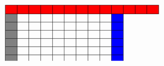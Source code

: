 <style>
  div{
  overflow:auto;
  width:100%;
  height:200px;
}
td,
th {
  border: 1px solid #000;
  width: 100px;
}
th {background-color:red;}

table {
  table-layout: fixed;
  width:100%;
}
td:first-child, th:first-child {
  position:sticky;
  left:0;
  z-index:1;
  background-color:grey;
}
td:last-child, th:last-child {
  position:sticky;
  right:0;
  z-index:1;
  background-color:blue;
}
thead tr th {
  position:sticky;
  top:0;
}
th:first-child, th:last-child {z-index:2;background-color:red;}
</style>
<div>
  <table>
    <thead>
      <tr>
        <th>&nbsp;&nbsp;&nbsp;</th>
        <th>&nbsp;&nbsp;&nbsp;</th>
        <th>&nbsp;&nbsp;&nbsp;</th>
        <th>&nbsp;&nbsp;&nbsp;</th>
        <th>&nbsp;&nbsp;&nbsp;</th>
        <th>&nbsp;&nbsp;&nbsp;</th>
        <th>&nbsp;&nbsp;&nbsp;</th>
        <th>&nbsp;&nbsp;&nbsp;</th>
        <th>&nbsp;&nbsp;&nbsp;</th>
        <th>&nbsp;&nbsp;&nbsp;</th>
        <th>&nbsp;&nbsp;&nbsp;</th>
        <th>&nbsp;&nbsp;&nbsp;</th>
        <th>&nbsp;&nbsp;&nbsp;</th>
      </tr>
    </thead>
    <tbody>
      <tr>
        <td>&nbsp;&nbsp;&nbsp;</td>
        <td>&nbsp;&nbsp;&nbsp;</td>
        <td>&nbsp;&nbsp;&nbsp;</td>
        <td>&nbsp;&nbsp;&nbsp;</td>
        <td>&nbsp;&nbsp;&nbsp;</td>
        <td>&nbsp;&nbsp;&nbsp;</td>
        <td>&nbsp;&nbsp;&nbsp;</td>
        <td>&nbsp;&nbsp;&nbsp;</td>
        <td>&nbsp;&nbsp;&nbsp;</td>
        <td>&nbsp;&nbsp;&nbsp;</td>
      </tr>
      <tr>
        <td>&nbsp;&nbsp;&nbsp;</td>
        <td>&nbsp;&nbsp;&nbsp;</td>
        <td>&nbsp;&nbsp;&nbsp;</td>
        <td>&nbsp;&nbsp;&nbsp;</td>
        <td>&nbsp;&nbsp;&nbsp;</td>
        <td>&nbsp;&nbsp;&nbsp;</td>
        <td>&nbsp;&nbsp;&nbsp;</td>
        <td>&nbsp;&nbsp;&nbsp;</td>
        <td>&nbsp;&nbsp;&nbsp;</td>
        <td>&nbsp;&nbsp;&nbsp;</td>
      </tr>
      <tr>
        <td>&nbsp;&nbsp;&nbsp;</td>
        <td>&nbsp;&nbsp;&nbsp;</td>
        <td>&nbsp;&nbsp;&nbsp;</td>
        <td>&nbsp;&nbsp;&nbsp;</td>
        <td>&nbsp;&nbsp;&nbsp;</td>
        <td>&nbsp;&nbsp;&nbsp;</td>
        <td>&nbsp;&nbsp;&nbsp;</td>
        <td>&nbsp;&nbsp;&nbsp;</td>
        <td>&nbsp;&nbsp;&nbsp;</td>
        <td>&nbsp;&nbsp;&nbsp;</td>
      </tr>
      <tr>
        <td>&nbsp;&nbsp;&nbsp;</td>
        <td>&nbsp;&nbsp;&nbsp;</td>
        <td>&nbsp;&nbsp;&nbsp;</td>
        <td>&nbsp;&nbsp;&nbsp;</td>
        <td>&nbsp;&nbsp;&nbsp;</td>
        <td>&nbsp;&nbsp;&nbsp;</td>
        <td>&nbsp;&nbsp;&nbsp;</td>
        <td>&nbsp;&nbsp;&nbsp;</td>
        <td>&nbsp;&nbsp;&nbsp;</td>
        <td>&nbsp;&nbsp;&nbsp;</td>
      </tr>
      <tr>
        <td>&nbsp;&nbsp;&nbsp;</td>
        <td>&nbsp;&nbsp;&nbsp;</td>
        <td>&nbsp;&nbsp;&nbsp;</td>
        <td>&nbsp;&nbsp;&nbsp;</td>
        <td>&nbsp;&nbsp;&nbsp;</td>
        <td>&nbsp;&nbsp;&nbsp;</td>
        <td>&nbsp;&nbsp;&nbsp;</td>
        <td>&nbsp;&nbsp;&nbsp;</td>
        <td>&nbsp;&nbsp;&nbsp;</td>
        <td>&nbsp;&nbsp;&nbsp;</td>
      </tr>
      <tr>
        <td>&nbsp;&nbsp;&nbsp;</td>
        <td>&nbsp;&nbsp;&nbsp;</td>
        <td>&nbsp;&nbsp;&nbsp;</td>
        <td>&nbsp;&nbsp;&nbsp;</td>
        <td>&nbsp;&nbsp;&nbsp;</td>
        <td>&nbsp;&nbsp;&nbsp;</td>
        <td>&nbsp;&nbsp;&nbsp;</td>
        <td>&nbsp;&nbsp;&nbsp;</td>
        <td>&nbsp;&nbsp;&nbsp;</td>
        <td>&nbsp;&nbsp;&nbsp;</td>
      </tr>
      <tr>
        <td>&nbsp;&nbsp;&nbsp;</td>
        <td>&nbsp;&nbsp;&nbsp;</td>
        <td>&nbsp;&nbsp;&nbsp;</td>
        <td>&nbsp;&nbsp;&nbsp;</td>
        <td>&nbsp;&nbsp;&nbsp;</td>
        <td>&nbsp;&nbsp;&nbsp;</td>
        <td>&nbsp;&nbsp;&nbsp;</td>
        <td>&nbsp;&nbsp;&nbsp;</td>
        <td>&nbsp;&nbsp;&nbsp;</td>
        <td>&nbsp;&nbsp;&nbsp;</td>
      </tr>
      <tr>
        <td>&nbsp;&nbsp;&nbsp;</td>
        <td>&nbsp;&nbsp;&nbsp;</td>
        <td>&nbsp;&nbsp;&nbsp;</td>
        <td>&nbsp;&nbsp;&nbsp;</td>
        <td>&nbsp;&nbsp;&nbsp;</td>
        <td>&nbsp;&nbsp;&nbsp;</td>
        <td>&nbsp;&nbsp;&nbsp;</td>
        <td>&nbsp;&nbsp;&nbsp;</td>
        <td>&nbsp;&nbsp;&nbsp;</td>
        <td>&nbsp;&nbsp;&nbsp;</td>
      </tr>
      <tr>
        <td>&nbsp;&nbsp;&nbsp;</td>
        <td>&nbsp;&nbsp;&nbsp;</td>
        <td>&nbsp;&nbsp;&nbsp;</td>
        <td>&nbsp;&nbsp;&nbsp;</td>
        <td>&nbsp;&nbsp;&nbsp;</td>
        <td>&nbsp;&nbsp;&nbsp;</td>
        <td>&nbsp;&nbsp;&nbsp;</td>
        <td>&nbsp;&nbsp;&nbsp;</td>
        <td>&nbsp;&nbsp;&nbsp;</td>
        <td>&nbsp;&nbsp;&nbsp;</td>
      </tr>
      <tr>
        <td>&nbsp;&nbsp;&nbsp;</td>
        <td>&nbsp;&nbsp;&nbsp;</td>
        <td>&nbsp;&nbsp;&nbsp;</td>
        <td>&nbsp;&nbsp;&nbsp;</td>
        <td>&nbsp;&nbsp;&nbsp;</td>
        <td>&nbsp;&nbsp;&nbsp;</td>
        <td>&nbsp;&nbsp;&nbsp;</td>
        <td>&nbsp;&nbsp;&nbsp;</td>
        <td>&nbsp;&nbsp;&nbsp;</td>
        <td>&nbsp;&nbsp;&nbsp;</td>
      </tr>
      <tr>
        <td>&nbsp;&nbsp;&nbsp;</td>
        <td>&nbsp;&nbsp;&nbsp;</td>
        <td>&nbsp;&nbsp;&nbsp;</td>
        <td>&nbsp;&nbsp;&nbsp;</td>
        <td>&nbsp;&nbsp;&nbsp;</td>
        <td>&nbsp;&nbsp;&nbsp;</td>
        <td>&nbsp;&nbsp;&nbsp;</td>
        <td>&nbsp;&nbsp;&nbsp;</td>
        <td>&nbsp;&nbsp;&nbsp;</td>
        <td>&nbsp;&nbsp;&nbsp;</td>
      </tr>
      <tr>
        <td>&nbsp;&nbsp;&nbsp;</td>
        <td>&nbsp;&nbsp;&nbsp;</td>
        <td>&nbsp;&nbsp;&nbsp;</td>
        <td>&nbsp;&nbsp;&nbsp;</td>
        <td>&nbsp;&nbsp;&nbsp;</td>
        <td>&nbsp;&nbsp;&nbsp;</td>
        <td>&nbsp;&nbsp;&nbsp;</td>
        <td>&nbsp;&nbsp;&nbsp;</td>
        <td>&nbsp;&nbsp;&nbsp;</td>
        <td>&nbsp;&nbsp;&nbsp;</td>
      </tr>
      <tr>
        <td>&nbsp;&nbsp;&nbsp;</td>
        <td>&nbsp;&nbsp;&nbsp;</td>
        <td>&nbsp;&nbsp;&nbsp;</td>
        <td>&nbsp;&nbsp;&nbsp;</td>
        <td>&nbsp;&nbsp;&nbsp;</td>
        <td>&nbsp;&nbsp;&nbsp;</td>
        <td>&nbsp;&nbsp;&nbsp;</td>
        <td>&nbsp;&nbsp;&nbsp;</td>
        <td>&nbsp;&nbsp;&nbsp;</td>
        <td>&nbsp;&nbsp;&nbsp;</td>
      </tr>
      <tr>
        <td>&nbsp;&nbsp;&nbsp;</td>
        <td>&nbsp;&nbsp;&nbsp;</td>
        <td>&nbsp;&nbsp;&nbsp;</td>
        <td>&nbsp;&nbsp;&nbsp;</td>
        <td>&nbsp;&nbsp;&nbsp;</td>
        <td>&nbsp;&nbsp;&nbsp;</td>
        <td>&nbsp;&nbsp;&nbsp;</td>
        <td>&nbsp;&nbsp;&nbsp;</td>
        <td>&nbsp;&nbsp;&nbsp;</td>
        <td>&nbsp;&nbsp;&nbsp;</td>
      </tr>
      <tr>
        <td>&nbsp;&nbsp;&nbsp;</td>
        <td>&nbsp;&nbsp;&nbsp;</td>
        <td>&nbsp;&nbsp;&nbsp;</td>
        <td>&nbsp;&nbsp;&nbsp;</td>
        <td>&nbsp;&nbsp;&nbsp;</td>
        <td>&nbsp;&nbsp;&nbsp;</td>
        <td>&nbsp;&nbsp;&nbsp;</td>
        <td>&nbsp;&nbsp;&nbsp;</td>
        <td>&nbsp;&nbsp;&nbsp;</td>
        <td>&nbsp;&nbsp;&nbsp;</td>
      </tr>
    </tbody>
  </table>
</div>
